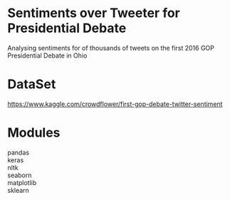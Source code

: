 # Sentiments over Tweeter for Presidential Debate

Analysing sentiments for of thousands of tweets on the first 2016 GOP Presidential Debate in Ohio

# DataSet<br>
https://www.kaggle.com/crowdflower/first-gop-debate-twitter-sentiment

# Modules<br>

pandas<br>
keras<br>
nltk<br>
seaborn<br>
matplotlib<br>
sklearn<br>

